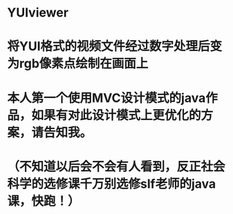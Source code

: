 # YUIviewer
# 将YUI格式的视频文件经过数字处理后变为rgb像素点绘制在画面上
# 本人第一个使用MVC设计模式的java作品，如果有对此设计模式上更优化的方案，请告知我。
# （不知道以后会不会有人看到，反正社会科学的选修课千万别选修slf老师的java课，快跑！）
